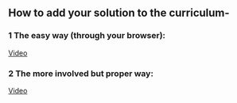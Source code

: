
## How to add your solution to the curriculum-

### 1 The easy way (through your browser):
[Video](https://www.youtube.com/watch?v=V74l_zS1x8E)

### 2 The more involved but proper way:
[Video](https://www.youtube.com/watch?v=mENDYhfxH-o)
